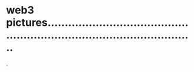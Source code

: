 # web3 pictures................................................................................................
.
